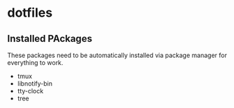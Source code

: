 # dotfiles


## Installed PAckages  
These packages need to be automatically installed via package manager for everything to work.

- tmux
- libnotify-bin
- tty-clock
- tree
